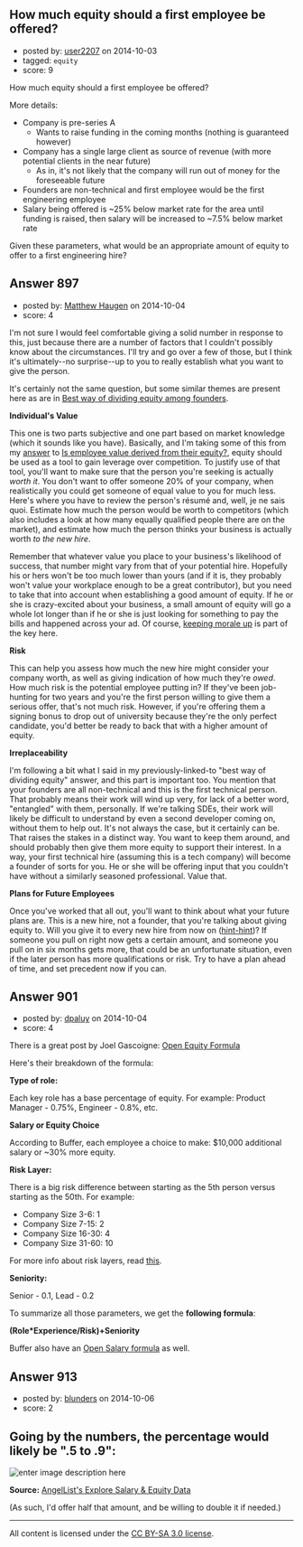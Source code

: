 ## How much equity should a first employee be offered?

- posted by: [user2207](https://stackexchange.com/users/4382406/user2207) on 2014-10-03
- tagged: `equity`
- score: 9

<p>How much equity should a first employee be offered?</p>

<p>More details:</p>

<ul>
<li>Company is pre-series A
<ul>
<li>Wants to raise funding in the coming months (nothing is guaranteed however)</li>
</ul></li>
<li>Company has a single large client as source of revenue (with more potential clients in the near future)
<ul>
<li>As in, it's not likely that the company will run out of money for the foreseeable future</li>
</ul></li>
<li>Founders are non-technical and first employee would be the first engineering employee</li>
<li>Salary being offered is ~25% below market rate for the area until funding is raised, then salary will be increased to ~7.5% below market rate</li>
</ul>

<p>Given these parameters, what would be an appropriate amount of equity to offer to a first engineering hire?</p>



## Answer 897

- posted by: [Matthew Haugen](https://stackexchange.com/users/1325646/matthew-haugen) on 2014-10-04
- score: 4

<p>I'm not sure I would feel comfortable giving a solid number in response to this, just because there are a number of factors that I couldn't possibly know about the circumstances. I'll try and go over a few of those, but I think it's ultimately--no surprise--up to you to really establish what you want to give the person.</p>

<p>It's certainly not the same question, but some similar themes are present here as are in <a href="https://startups.stackexchange.com/questions/195/best-way-of-dividing-equity-among-founders">Best way of dividing equity among founders</a>.</p>

<p><strong>Individual's Value</strong></p>

<p>This one is two parts subjective and one part based on market knowledge (which it sounds like you have). Basically, and I'm taking some of this from my <a href="https://startups.stackexchange.com/a/186/59">answer</a> to <a href="https://startups.stackexchange.com/questions/184/is-employee-value-derived-from-their-equity">Is employee value derived from their equity?</a>, equity should be used as a tool to gain leverage over competition. To justify use of that tool, you'll want to make sure that the person you're seeking is actually <em>worth it</em>. You don't want to offer someone 20% of your company, when realistically you could get someone of equal value to you for much less. Here's where you have to review the person's résumé and, well, je ne sais quoi. Estimate how much the person would be worth to competitors (which also includes a look at how many equally qualified people there are on the market), and estimate how much the person thinks your business is actually worth <em>to the new hire</em>.</p>

<p>Remember that whatever value you place to your business's likelihood of success, that number might vary from that of your potential hire. Hopefully his or hers won't be too much lower than yours (and if it is, they probably won't value your workplace enough to be a great contributor), but you need to take that into account when establishing a good amount of equity. If he or she is crazy-excited about your business, a small amount of equity will go a whole lot longer than if he or she is just looking for something to pay the bills and happened across your ad. Of course, <a href="https://startups.stackexchange.com/a/46/59">keeping morale up</a> is part of the key here.</p>

<p><strong>Risk</strong></p>

<p>This can help you assess how much the new hire might consider your company worth, as well as giving indication of how much they're <em>owed</em>. How much risk is the potential employee putting in? If they've been job-hunting for two years and you're the first person willing to give them a serious offer, that's not much risk. However, if you're offering them a signing bonus to drop out of university because they're the only perfect candidate, you'd better be ready to back that with a higher amount of equity.</p>

<p><strong>Irreplaceability</strong></p>

<p>I'm following a bit what I said in my previously-linked-to "best way of dividing equity" answer, and this part is important too. You mention that your founders are all non-technical and this is the first technical person. That probably means their work will wind up very, for lack of a better word, "entangled" with them, personally. If we're talking SDEs, their work will likely be difficult to understand by even a second developer coming on, without them to help out. It's not always the case, but it certainly can be. That raises the stakes in a distinct way. You want to keep them around, and should probably then give them more equity to support their interest. In a way, your first technical hire (assuming this is a tech company) will become a founder of sorts for you. He or she will be offering input that you couldn't have without a similarly seasoned professional. Value that.</p>

<p><strong>Plans for Future Employees</strong></p>

<p>Once you've worked that all out, you'll want to think about what your future plans are. This is a new hire, not a founder, that you're talking about giving equity to. Will you give it to every new hire from now on (<a href="https://startups.stackexchange.com/questions/342/at-what-point-should-i-stop-offering-equity-as-part-of-compensation-to-new-hires">hint-hint</a>)? If someone you pull on right now gets a certain amount, and someone you pull on in six months gets more, that could be an unfortunate situation, even if the later person has more qualifications or risk. Try to have a plan ahead of time, and set precedent now if you can.</p>



## Answer 901

- posted by: [dpaluy](https://stackexchange.com/users/978764/dpaluy) on 2014-10-04
- score: 4

<p>There is a great post by Joel Gascoigne:
<a href="http://open.bufferapp.com/buffer-open-equity-formula/" rel="nofollow noreferrer">Open Equity Formula</a></p>

<p>Here's their breakdown of the formula:</p>

<p><strong>Type of role:</strong></p>

<p>Each key role has a base percentage of equity. For example: Product Manager - 0.75%, Engineer - 0.8%, etc.</p>

<p><strong>Salary or Equity Choice</strong></p>

<p>According to Buffer, each employee a choice to make: $10,000 additional salary or ~30% more equity.</p>

<p><strong>Risk Layer:</strong></p>

<p>There is a big risk difference between starting as the 5th person versus starting as the 50th. 
For example:</p>

<ul>
<li>Company Size 3-6:   1</li>
<li>Company Size 7-15:  2</li>
<li>Company Size 16-30: 4</li>
<li>Company Size 31-60: 10</li>
</ul>

<p>For more info about risk layers, read <a href="https://gist.github.com/isaacsanders/1653078" rel="nofollow noreferrer">this</a>.</p>

<p><strong>Seniority:</strong></p>

<p>Senior - 0.1, Lead - 0.2</p>

<p>To summarize all those parameters, we get the <strong>following formula</strong>:</p>

<p><strong>(Role*Experience/Risk)+Seniority</strong></p>

<p>Buffer also have an <a href="http://open.bufferapp.com/transparent-salaries-and-formula/" rel="nofollow noreferrer">Open Salary formula</a> as well.</p>



## Answer 913

- posted by: [blunders](https://stackexchange.com/users/216182/blunders) on 2014-10-06
- score: 2

<h2><strong>Going by the numbers, the percentage would likely be ".5 to .9":</strong></h2>

<p><img src="https://i.stack.imgur.com/AapXK.gif" alt="enter image description here"></p>

<p><strong>Source:</strong> <a href="https://angel.co/salaries" rel="nofollow noreferrer">AngelList's Explore Salary &amp; Equity Data</a></p>

<p>(As such, I'd offer half that amount, and be willing to double it if needed.)</p>




---

All content is licensed under the [CC BY-SA 3.0 license](https://creativecommons.org/licenses/by-sa/3.0/).
